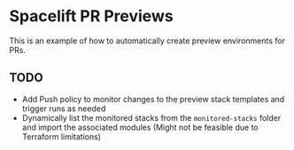 # Spacelift PR Previews

This is an example of how to automatically create preview environments for PRs.

## TODO
- Add Push policy to monitor changes to the preview stack templates and trigger runs as needed
- Dynamically list the monitored stacks from the `monitored-stacks` folder and import the associated modules (Might not be feasible due to Terraform limitations)
